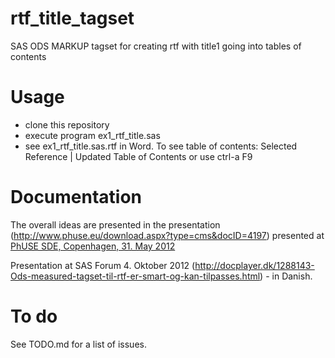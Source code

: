 # rtf_title_tagset

SAS ODS MARKUP tagset for creating rtf with title1 going into tables of contents

# Usage

- clone this repository
- execute program ex1_rtf_title.sas
- see ex1_rtf_title.sas.rtf in Word. To see table of contents: Selected Reference | Updated Table of Contents or use ctrl-a F9

# Documentation

The overall ideas are presented in the presentation (http://www.phuse.eu/download.aspx?type=cms&docID=4197) presented at [PhUSE SDE, Copenhagen, 31. May 2012](http://www.phuse.eu/sdedenmark2012.aspx)

Presentation at SAS Forum 4. Oktober 2012 (http://docplayer.dk/1288143-Ods-measured-tagset-til-rtf-er-smart-og-kan-tilpasses.html) - in Danish.

# To do

See TODO.md for a list of issues.



